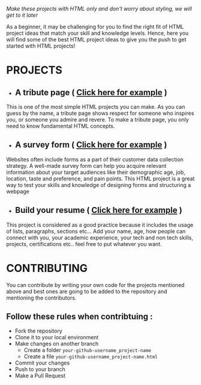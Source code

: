 *Make these projects with HTML only and don't worry about styling, we will get to it later*

As a beginner, it may be challenging for you to find the right fit of HTML project ideas that match your skill and knowledge levels. Hence, here you will find some of the best HTML project ideas to give you the push to get started with HTML projects!

# PROJECTS

- ## A tribute page ( [Click here for example](https://github.com/lotfijb/html-css-for-beginners/blob/main/4%20-%20Exercices%20and%20best%20practices/1%20-%20HTML/lotfijb_tribute_elon_musk/lotfijb_tribute.html) )
This is one of the most simple HTML projects you can make. As you can guess by the name, a tribute page shows respect for someone who inspires you, or someone you admire and revere. To make a tribute page, you only need to know fundamental HTML concepts.

- ## A survey form ( [Click here for example](https://github.com/lotfijb/html-css-for-beginners/blob/main/4%20-%20Exercices%20and%20best%20practices/1%20-%20HTML/lotfijb_survey_form/lotfijb_survey_form.html) )
Websites often include forms as a part of their customer data collection strategy. A well-made survey form can help you acquire relevant information about your target audiences like their demographic age, job, location, taste and preference, and pain points. This HTML project is a great way to test your skills and knowledge of designing forms and structuring a webpage

- ## Build your resume ( [Click here for example](https://github.com/lotfijb/html-css-for-beginners/blob/main/4%20-%20Exercices%20and%20best%20practices/1%20-%20HTML/lotfijb_resume/lotfijb_resume.html) )
This project is considered as a good practice because it includes the usage of lists, paragraphs, sections etc...
Add your name, age, how people can connect with you, your academic experience, your tech and non tech skills, projects, certifications etc.. feel free to put whatever you want.

# CONTRIBUTING
You can contribute by writing your own code for the projects mentioned above and best ones are going to be added to the repository and mentioning the contributors.
## Follow these rules when contribtuing :
* Fork the repository
* Clone it to your local environment
* Make changes on another branch
  * Create a folder `your-github-username_project-name`
  * Create a file `your-github-username_project-name.html`
* Commit your changes
* Push to your branch
* Make a Pull Request
